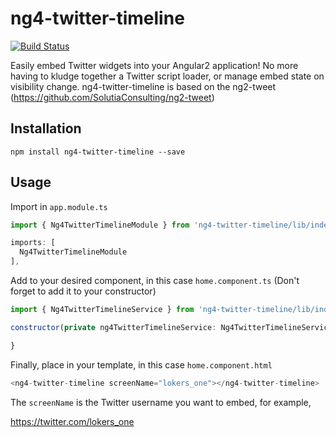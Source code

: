 # ng4-twitter-timeline

[![Build Status](https://travis-ci.org/lokers/ng4-twitter-timeline.svg?branch=master)](https://travis-ci.org/lokers/ng4-twitter-timeline)


Easily embed Twitter widgets into your Angular2 application! No more having to kludge together a Twitter script loader, or manage embed state on visibility change. ng4-twitter-timeline is based on the ng2-tweet (https://github.com/SolutiaConsulting/ng2-tweet)


## Installation

`npm install ng4-twitter-timeline --save`


## Usage

Import in `app.module.ts`

```javascript
import { Ng4TwitterTimelineModule } from 'ng4-twitter-timeline/lib/index';

imports: [
  Ng4TwitterTimelineModule
],
```

Add to your desired component, in this case `home.component.ts` (Don't forget to add it to your constructor)

```javascript
import { Ng4TwitterTimelineService } from 'ng4-twitter-timeline/lib/index';

constructor(private ng4TwitterTimelineService: Ng4TwitterTimelineService) {

}
```

Finally, place in your template, in this case `home.component.html`

```javascript
<ng4-twitter-timeline screenName="lokers_one"></ng4-twitter-timeline>
```

The `screenName` is the Twitter username you want to embed, for example,

https://twitter.com/lokers_one


